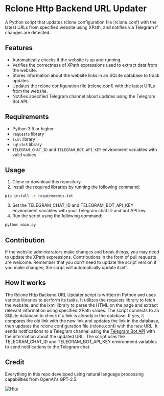 # Rclone Http Backend URL Updater

A Python script that updates rclone configuration file (rclone.conf) with the latest URLs from specified website using XPath, and notifies via Telegram if changes are detected.

## Features

- Automatically checks if the website is up and running.
- Verifies the correctness of XPath expressions used to extract data from the website.
- Stores information about the website links in an SQLite database to track updates.
- Updates the rclone configuration file (rclone.conf) with the latest URLs from the website.
- Notifies specified Telegram channel about updates using the Telegram Bot API.

## Requirements

- Python 3.6 or higher
- `requests` library
- `lxml` library
- `sqlite3` library
- `TELEGRAM_CHAT_ID` and `TELEGRAM_BOT_API_KEY` environment variables with valid values

## Usage

1. Clone or download this repository.
2. Install the required libraries by running the following command:

```bash
pip install -r requirements.txt
```

3. Set the TELEGRAM_CHAT_ID and TELEGRAM_BOT_API_KEY environment variables with your Telegram chat ID and bot API key.
4. Run the script using the following command:

```bash
python main.py
```

## Contribution

If the website administrators make changes and break things, you may need to update the XPath expressions. Contributions in the form of pull requests are welcome. Remember that you don't need to update the script version if you make changes; the script will automatically update itself.

## How it works

The Rclone Http Backend URL Updater script is written in Python and uses various libraries to perform its tasks. It utilizes the requests library to fetch the website, and the lxml library to parse the HTML on the page and extract relevant information using specified XPath values. The script connects to an SQLite database to check if a link is already in the database. If yes, it compares the old link with the new link and updates the link in the database, then updates the rclone configuration file (rclone.conf) with the new URL. It sends notifications to a Telegram channel using the [Telegram Bot API](https://core.telegram.org/bots/api) with the information about the updated URL. The script uses the TELEGRAM_CHAT_ID and TELEGRAM_BOT_API_KEY environment variables to send notifications to the Telegram chat.

## Credit

Everything in this repo developed using natural language processing capabilities from OpenAI's GPT-3.5

[![Hits](https://hits.seeyoufarm.com/api/count/incr/badge.svg?url=https://github.com/origamiofficial/rclone-http-updater&icon=github.svg&icon_color=%23FFFFFF&title=hits&edge_flat=false)](https://github.com/origamiofficial/rclone-http-updater)
